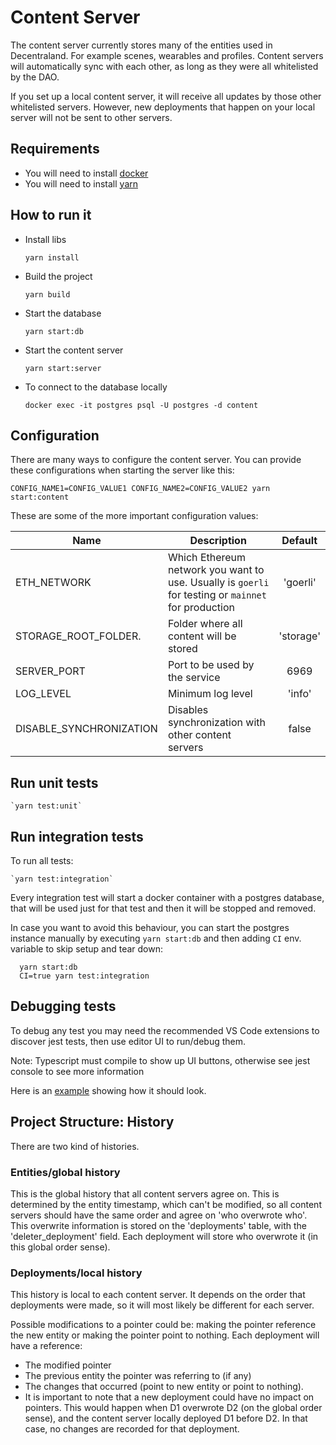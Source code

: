 # Content Server

The content server currently stores many of the entities used in Decentraland. For example scenes, wearables and profiles. Content servers will automatically sync with each other, as long as they were all whitelisted by the DAO.

If you set up a local content server, it will receive all updates by those other whitelisted servers. However, new deployments that happen on your local server will not be sent to other servers.

## Requirements

- You will need to install [docker](https://docs.docker.com/get-docker/)
- You will need to install [yarn](https://classic.yarnpkg.com/en/docs/install/)

## How to run it

- Install libs

  `yarn install`

- Build the project

  `yarn build`

- Start the database

  `yarn start:db`

- Start the content server

  `yarn start:server`

- To connect to the database locally

  `docker exec -it postgres psql -U postgres -d content`

## Configuration

There are many ways to configure the content server. You can provide these configurations when starting the server like this:

`CONFIG_NAME1=CONFIG_VALUE1 CONFIG_NAME2=CONFIG_VALUE2 yarn start:content`

These are some of the more important configuration values:

| Name                    | Description                                                                                          |  Default  |
| ----------------------- | ---------------------------------------------------------------------------------------------------- | :-------: |
| ETH_NETWORK             | Which Ethereum network you want to use. Usually is `goerli` for testing or `mainnet` for production | 'goerli' |
| STORAGE_ROOT_FOLDER.    | Folder where all content will be stored                                                              | 'storage' |
| SERVER_PORT             | Port to be used by the service                                                                       |   6969    |
| LOG_LEVEL               | Minimum log level                                                                                    |  'info'   |
| DISABLE_SYNCHRONIZATION | Disables synchronization with other content servers                                                  |   false   |

## Run unit tests

    `yarn test:unit`

## Run integration tests

To run all tests:

    `yarn test:integration`

Every integration test will start a docker container with a postgres database, that will be used just for that test and then it will be stopped and removed.

In case you want to avoid this behaviour, you can start the postgres instance manually by executing `yarn start:db` and then adding `CI` env. variable to skip setup and tear down:

```
  yarn start:db
  CI=true yarn test:integration
```

## Debugging tests

To debug any test you may need the recommended VS Code extensions to discover jest tests, then use editor UI to run/debug them.

Note: Typescript must compile to show up UI buttons, otherwise see jest console to see more information

Here is an [example](https://user-images.githubusercontent.com/7695773/135918419-7417b26a-f4e9-4a14-96ae-22785c414b9e.gif) showing how it should look.

## Project Structure: History

There are two kind of histories.

### Entities/global history

This is the global history that all content servers agree on. This is determined by the entity timestamp, which can't be modified,
so all content servers should have the same order and agree on 'who overwrote who'. This overwrite information is stored
on the 'deployments' table, with the 'deleter_deployment' field. Each deployment will store who overwrote it (in this global order sense).

### Deployments/local history

This history is local to each content server. It depends on the order that deployments were made, so it will most likely be different for each server.

Possible modifications to a pointer could be: making the pointer reference the new entity or making the pointer point to nothing. Each deployment will have a reference:

- The modified pointer
- The previous entity the pointer was referring to (if any)
- The changes that occurred (point to new entity or point to nothing).
- It is important to note that a new deployment could have no impact on pointers. This would happen when D1 overwrote D2 (on the global order sense), and the content server locally deployed D1 before D2. In that case, no changes are recorded for that deployment.
